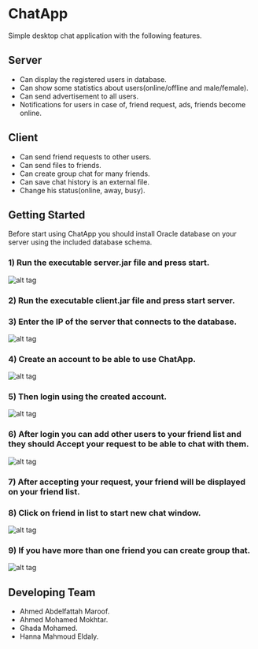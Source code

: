 # ChatApp

Simple desktop chat application with the following features.

## Server
* Can display the registered users in database.
* Can show some statistics about users(online/offline and male/female).
* Can send advertisement to all users.
* Notifications for users in case of, friend request, ads, friends become online.

## Client
* Can send friend requests to other users.
* Can send files to friends.
* Can create group chat for many friends.
* Can save chat history is an external file.
* Change his status(online, away, busy).


## Getting Started
Before start using ChatApp you should install Oracle database on your
server using the included database schema.

### 1) Run the executable server.jar file and press start.
![alt tag](https://github.com/mokhtar92/ChatApp/blob/master/screen%20shots/server_main_screen.PNG)


### 2) Run the executable client.jar file and press start server.

### 3) Enter the IP of the server that connects to the database.
![alt tag](https://github.com/mokhtar92/ChatApp/blob/master/screen%20shots/client_connect_to_server.PNG)

### 4) Create an account to be able to use ChatApp.
![alt tag](https://github.com/mokhtar92/ChatApp/blob/master/screen%20shots/client_sign_up.PNG)

### 5) Then login using the created account.
![alt tag](https://github.com/mokhtar92/ChatApp/blob/master/screen%20shots/client_login.PNG)

### 6) After login you can add other users to your friend list and they should Accept your request to be able to chat with them.
![alt tag](https://github.com/mokhtar92/ChatApp/blob/master/screen%20shots/friend_requests.PNG)

### 7) After accepting your request, your friend will be displayed on your friend list.

### 8) Click on friend in list to start new chat window.
![alt tag](https://github.com/mokhtar92/ChatApp/blob/master/screen%20shots/friends_chat.PNG)

### 9) If you have more than one friend you can create group that.
![alt tag](https://github.com/mokhtar92/ChatApp/blob/master/screen%20shots/group_chat.PNG)

## Developing Team
* Ahmed Abdelfattah Maroof.
* Ahmed Mohamed Mokhtar.
* Ghada Mohamed.
* Hanna Mahmoud Eldaly.
